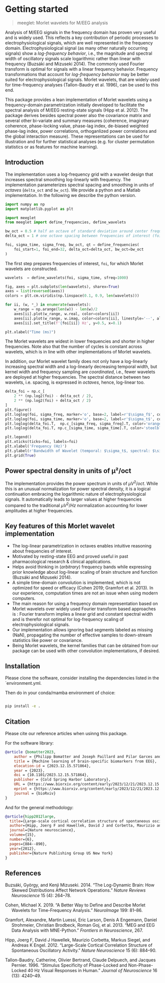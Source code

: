 # Getting started

> meeglet: Morlet wavelets for M/EEG analysis

Analysis of M/EEG signals in the frequency domain has proven very useful
and is widely used. This reflects a key contribution of periodic
processes to electrophysiological signals, which are well represented in
the frequency domain. Electrophysiological signal (as many other
naturally occurring signals) show a *log-frequency behavior*, i.e., the
magnitude and spectral width of oscillatory signals scale logarithmic
rather than linear with frequency (Buzsáki and Mizuseki 2014). The
commonly used Fourier transform is optimal for signals with a linear
frequency behavior. Frequency transformations that account for
*log-frequency behavior* may be better suited for electrophysiological
signals. Morlet wavelets, that are widely used for time-frequency
analyses (Tallon-Baudry et al. 1996), can be used to this end.

This package provides a lean implementation of Morlet wavelets using a
frequency-domain parametrization initially developed to facilitate the
spectral analysis of M/EEG resting-state signals (Hipp et al. 2012). The
package derives besides spectral power also the covariance matrix and
several other bi-variate and summary measures (coherence, imaginary
coherence, phase-locking value, phase-lag index, de-biased weighted
phase-lag index, power correlations, orthoganlized power correlations
and the global interaction measure). These representations can be used
for illustration and for further statistical analyses (e.g. for cluster
permutation statistics or as features for machine learning).

## Introduction

The implementation uses a log-frequency grid with a wavelet design that
increases spectral smoothing log-linearly with frequency. The
implementation parameterizes spectral spacing and smoothing in units of
*octaves* (`delta_oct` and `bw_oct`). We provide a python and a Matlab
implementation. In the following we describe the python version.

``` python
import numpy as np
import matplotlib.pyplot as plt

import meeglet
from meeglet import define_frequencies, define_wavelets

bw_oct = 0.5 # half an octave of standard deviation around center frequency
delta_oct = 1 # one octave spacing between frequencies of interest (foi)

foi, sigma_time, sigma_freq, bw_oct, qt = define_frequencies(
    foi_start=1, foi_end=32, delta_oct=delta_oct, bw_oct=bw_oct
)
```

The first step prepares frequencies of interest, `foi`, for which Morlet
wavelets are constructed.

``` python
wavelets  = define_wavelets(foi, sigma_time, sfreq=1000)

fig, axes = plt.subplots(len(wavelets), sharex=True)
axes = list(reversed(axes))
colors = plt.cm.viridis(np.linspace(0.1, 0.9, len(wavelets)))

for ii, (w, *_) in enumerate(wavelets):
    w_range = np.arange(len(w)) - len(w)/2
    axes[ii].plot(w_range, w.real, color=colors[ii])
    axes[ii].plot(w_range, w.imag, color=colors[ii], linestyle='--', alpha=0.7)
    axes[ii].set_title(f'{foi[ii]} Hz', y=0.5, x=0.1)

plt.xlabel("Time (ms)")
```

The Morlet wavelets are widest in lower frequencies and shorter in
higher frequencies. Note also that the number of cycles is constant
across wavelets, which is in line with other implementations of Morlet
wavelets.

In addition, our Morlet wavelet family does not only have a log-linearly
increasing spectral width and a log-linearly decreasing temporal width,
but kernel width and frequency sampling are *coordinated*, i.e., fewer
wavelets are deployed at higher frequencies. The spectral distance
between two wavelets, i.e. spacing, is expressed in *octaves*, hence,
log-linear too.

``` python
delta_foi = np.c_[
    2 ** (np.log2(foi) - delta_oct / 2), 
    2 ** (np.log2(foi) + delta_oct / 2)
]
plt.figure()
plt.loglog(foi, sigma_freq, marker='o', base=2, label=r'$\sigma_f$', color='orange')
plt.loglog(foi, sigma_time, marker='o', base=2, label=r'$\sigma_t$', color='steelblue')
plt.loglog(delta_foi.T,  np.c_[sigma_freq, sigma_freq].T, color='orange')
plt.loglog(delta_foi.T, np.c_[sigma_time, sigma_time].T, color='steelblue')

plt.legend()
plt.xticks(ticks=foi, labels=foi)
plt.xlabel('Frequency (Hz)')
plt.ylabel(r'Bandwidth of Wavelet (temporal: $\sigma_t$, spectral: $\sigma_f$)')
plt.grid(True)
```

## Power spectral density in units of µ²/oct

The implementation provides the power spectrum in units of $µV^2/oct$.
While this is an unusual normalization for power spectral density, it is
a logical continuation embracing the logarithmic nature of
electrophysiological signals. It automatically leads to larger values at
higher frequencies compared to the traditional $µV^2/Hz$ normalization
accounting for lower amplitudes at higher frequencies.

## Key features of this Morlet wavelet implementation

- The log-linear parametrization in octaves enables intuitive reasoning
  about frequencies of interest.
- Motivated by resting-state EEG and proved useful in past
  pharmacological research & clinical applications.
- Helps avoid thinking in (*arbitrary*) frequency bands while expressing
  prior knowledge about log-linear scaling of brain structure and
  function (Buzsáki and Mizuseki 2014).
- A simple time-domain convolution is implemented, which is not
  optimized for speed or efficacy (Cohen 2019; Gramfort et al. 2013). In
  our experience, computation times are not an issue when using modern
  computers.
- The main reason for using a frequency domain representation based on
  Morlet wavelets over widely used Fourier transform based approaches is
  : Fourier transform implies a linear grid and constant spectral width
  and is therefor not optimal for log-frequency scaling of
  electrophysiological signals.
- Our implementation allows ignoring bad segments labeled as missing
  (NaN), propagating the number of effective samples to down-stream
  statistics like power or covariance.
- Being Morlet wavelets, the kernel families that can be obtained from
  our package can be used with other convolution implementations, if
  desired.

## Installation

Please clone the software, consider installing the dependencies listed
in the \`environment.yml.

Then do in your conda/mamba environment of choice:

``` bash

pip install -e .
```

## Citation

Please cite our reference articles when usinng this package.

For the software library:

``` bibtex
@article {bomatter2023,
    author = {Philipp Bomatter and Joseph Paillard and Pilar Garces and Joerg F Hipp and Denis A Engemann},
    title = {Machine learning of brain-specific biomarkers from EEG},
    elocation-id = {2023.12.15.571864},
    year = {2023},
    doi = {10.1101/2023.12.15.571864},
    publisher = {Cold Spring Harbor Laboratory},
    URL = {https://www.biorxiv.org/content/early/2023/12/21/2023.12.15.571864},
    eprint = {https://www.biorxiv.org/content/early/2023/12/21/2023.12.15.571864.full.pdf},
    journal = {bioRxiv}
}
```

And for the general methodology:

``` bibtex
@article{hipp2012large,
  title={Large-scale cortical correlation structure of spontaneous oscillatory activity},
  author={Hipp, Joerg F and Hawellek, David J and Corbetta, Maurizio and Siegel, Markus and Engel, Andreas K},
  journal={Nature neuroscience},
  volume={15},
  number={6},
  pages={884--890},
  year={2012},
  publisher={Nature Publishing Group US New York}
}
```

## References

<div id="refs" class="references csl-bib-body hanging-indent">

<div id="ref-buzsaki2014log" class="csl-entry">

Buzsáki, György, and Kenji Mizuseki. 2014. “The Log-Dynamic Brain: How
Skewed Distributions Affect Network Operations.” *Nature Reviews
Neuroscience* 15 (4): 264–78.

</div>

<div id="ref-cohen2019better" class="csl-entry">

Cohen, Michael X. 2019. “A Better Way to Define and Describe Morlet
Wavelets for Time-Frequency Analysis.” *NeuroImage* 199: 81–86.

</div>

<div id="ref-gramfort2013meg" class="csl-entry">

Gramfort, Alexandre, Martin Luessi, Eric Larson, Denis A Engemann,
Daniel Strohmeier, Christian Brodbeck, Roman Goj, et al. 2013. “MEG and
EEG Data Analysis with MNE-Python.” *Frontiers in Neuroscience*, 267.

</div>

<div id="ref-hipp2012large" class="csl-entry">

Hipp, Joerg F, David J Hawellek, Maurizio Corbetta, Markus Siegel, and
Andreas K Engel. 2012. “Large-Scale Cortical Correlation Structure of
Spontaneous Oscillatory Activity.” *Nature Neuroscience* 15 (6): 884–90.

</div>

<div id="ref-tallon1996stimulus" class="csl-entry">

Tallon-Baudry, Catherine, Olivier Bertrand, Claude Delpuech, and Jacques
Pernier. 1996. “Stimulus Specificity of Phase-Locked and
Non-Phase-Locked 40 Hz Visual Responses in Human.” *Journal of
Neuroscience* 16 (13): 4240–49.

</div>

</div>
